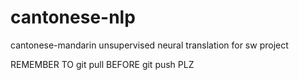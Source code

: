 # cantonese-nlp
cantonese-mandarin unsupervised neural translation for sw project

REMEMBER TO git pull BEFORE git push PLZ

